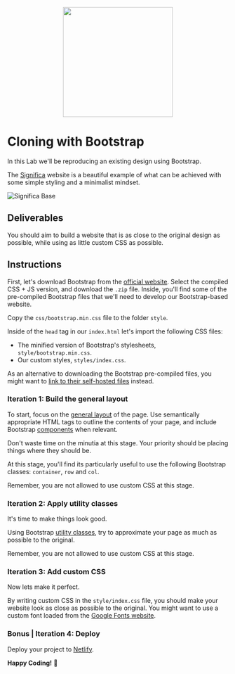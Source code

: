 <p align="center"><img width="250" src="https://i.imgur.com/lMo1s1G.png"/></p>

# Cloning with Bootstrap

In this Lab we'll be reproducing an existing design using Bootstrap.

The [Significa](https://significa.co/) website is a beautiful example of what can be achieved with some simple styling and a minimalist mindset.

![Significa Base](https://raw.githubusercontent.com/josecarneiro/lab-bootstrap-cloning-template/master/template.png)

## Deliverables

You should aim to build a website that is as close to the original design as possible, while using as little custom CSS as possible.

## Instructions

First, let's download Bootstrap from the [official website](https://getbootstrap.com). Select the compiled CSS + JS version, and download the `.zip` file. Inside, you'll find some of the pre-compiled Bootstrap files that we'll need to develop our Bootstrap-based website.

Copy the `css/bootstrap.min.css` file to the folder `style`.

Inside of the `head` tag in our `index.html` let's import the following CSS files:

- The minified version of Bootstrap's stylesheets, `style/bootstrap.min.css`.
- Our custom styles, `styles/index.css`.

As an alternative to downloading the Bootstrap pre-compiled files, you might want to [link to their self-hosted files](https://getbootstrap.com/docs/4.4/getting-started/introduction/#css) instead.

### Iteration 1: Build the general layout

To start, focus on the [general layout](https://getbootstrap.com/docs/4.3/layout/overview/) of the page. Use semantically appropriate HTML tags to outline the contents of your page, and include Bootstrap [components](https://getbootstrap.com/docs/4.3/components/) when relevant.

Don't waste time on the minutia at this stage. Your priority should be placing things where they should be.

At this stage, you'll find its particularly useful to use the following Bootstrap classes: `container`, `row` and `col`.

Remember, you are not allowed to use custom CSS at this stage.

### Iteration 2: Apply utility classes

It's time to make things look good.

Using Bootstrap [utility classes](https://getbootstrap.com/docs/4.3/utilities/), try to approximate your page as much as possible to the original.

Remember, you are not allowed to use custom CSS at this stage.

### Iteration 3: Add custom CSS

Now lets make it perfect.

By writing custom CSS in the `style/index.css` file, you should make your website look as close as possible to the original. You might want to use a custom font loaded from the [Google Fonts website](https://fonts.google.com/).

### Bonus | Iteration 4: Deploy

Deploy your project to [Netlify](https://www.netlify.com).

**Happy Coding!** 💙
